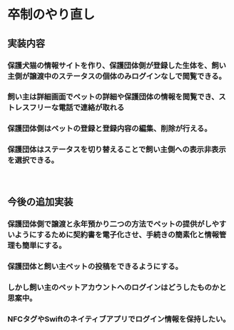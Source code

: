 # **卒制のやり直し**  
## 実装内容  
### 保護犬猫の情報サイトを作り、保護団体側が登録した生体を、飼い主側が譲渡中のステータスの個体のみログインなしで閲覧できる。　　
### 飼い主は詳細画面でペットの詳細や保護団体の情報を閲覧でき、ストレスフリーな電話で連絡が取れる　　
### 保護団体側はペットの登録と登録内容の編集、削除が行える。
### 保護団体はステータスを切り替えることで飼い主側への表示非表示を選択できる。　　
　　
## 今後の追加実装　　
### 保護団体側で譲渡と永年預かり二つの方法でペットの提供がしやすいようにするために契約書を電子化させ、手続きの簡素化と情報管理も簡単にする。
### 保護団体と飼い主ペットの投稿をできるようにする。　
### しかし飼い主のペットアカウントへのログインはどうしたものかと思案中。　　
### NFCタグやSwiftのネイティブアプリでログイン情報を保持したい。　　

